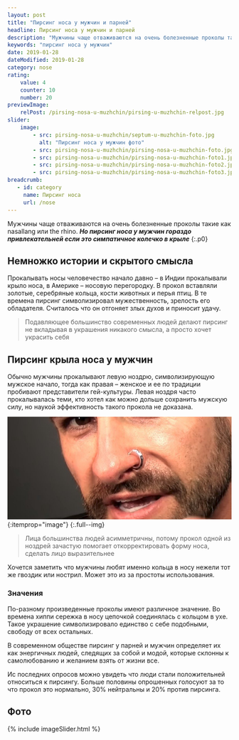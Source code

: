 ```yaml
---
layout: post
title: "Пирсинг носа у мужчин и парней"
headline: Пирсинг носа у мужчин и парней
description: "Мужчины чаще отваживаются на очень болезненные проколы такие как nasallang или the rhino. Но пирсинг носа у мужчин гораздо привлекательней если это симпатичное колечко в крыле"
keywords: "пирсинг носа у мужчин"
date: 2019-01-28
dateModified: 2019-01-28
category: nose
rating: 
    value: 4
    counter: 10
    number: 20
previewImage: 
    relPost: /pirsing-nosa-u-muzhchin/pirsing-u-muzhchin-relpost.jpg
slider:
    image:
        - src: pirsing-nosa-u-muzhchin/septum-u-muzhchin-foto.jpg
          alt: "Пирсинг носа у мужчин фото"
        - src: pirsing-nosa-u-muzhchin/pirsing-nosa-u-muzhchin-foto.jpg
        - src: pirsing-nosa-u-muzhchin/pirsing-nosa-u-muzhchin-foto1.jpg
        - src: pirsing-nosa-u-muzhchin/pirsing-nosa-u-muzhchin-foto2.jpg
        - src: pirsing-nosa-u-muzhchin/pirsing-nosa-u-muzhchin-foto3.jpg
breadcrumb:
   - id: category
     name: Пирсинг носа
     url: /nose
---
```


Мужчины чаще отваживаются на очень болезненные проколы такие как nasallang или the rhino. ***Но пирсинг носа у мужчин гораздо привлекательней если это симпатичное колечко в крыле***
{:.p0}
 

## Немножко истории и скрытого смысла

Прокалывать носы человечество начало давно – в Индии прокалывали крыло носа, в Америке – носовую перегородку. В прокол вставляли золотые, серебряные кольца, кости животных и перья птиц. В те времена пирсинг символизировал мужественность, зрелость его обладателя. Считалось что он отгоняет злых духов и приносит удачу. 

> Подавляющее большинство современных людей делают пирсинг не вкладывая в украшения никакого смысла, а просто хочет украсить себя
 
## Пирсинг крыла носа у мужчин
 
Обычно мужчины прокалывают левую ноздрю, символизирующую мужское начало, тогда как правая – женское и ее по традиции пробивают представители гей-культуры. Левая ноздря часто прокалывалась теми, кто хотел как можно дольше сохранить мужскую силу, но наукой эффективность такого прокола не доказана.

![Пирсинг носа у мужчин кольцо в крыле](/assets/image/src/pirsing-nosa-u-muzhchin/pirsing-kryla-nosa-u-muzhchin.jpg){:itemprop="image"}
 {:.full--img}
 

> Лица большинства людей асимметричны, потому прокол одной из ноздрей зачастую помогает откорректировать форму носа, сделать лицо выразительнее

Хочется заметить что мужчины любят именно кольца в носу нежели тот же гвоздик или нострил. Может это из за простоты использования.

### Значения

По-разному произведенные проколы имеют различное значение. Во времена хиппи сережка в носу цепочкой соединялась с кольцом в ухе. Такое украшение символизировало единство с себе подобными, свободу от всех остальных. 

В современном обществе пирсинг у парней и мужчин определяет их как энергичных людей, следящих за собой и модой, которые склонны к самолюбованию и желанием взять от жизни все. 

Ис последних опросов можно увидеть что люди стали положительней относиться к пирсингу. Больше половины опрошенных голосуют за то что прокол это нормально, 30% нейтральны и 20% против пирсинга.

## Фото

{% include imageSlider.html %}
